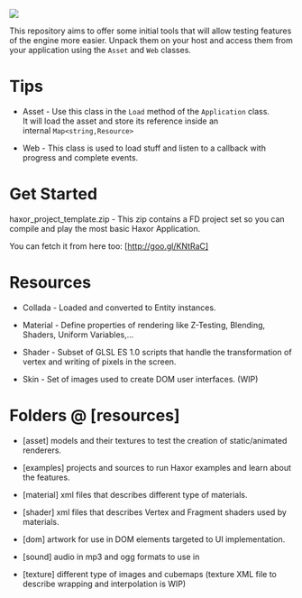 ![](http://i.imgur.com/reO20Eq.png)  

This repository aims to offer some initial tools that will allow testing features of the engine more easier. Unpack them on your host and access them from your application using the `Asset`  and `Web` classes.

# Tips

* Asset - Use this class in the `Load` method of the `Application` class.  
        It will load the asset and store its reference inside an  
        internal `Map<string,Resource>`  
  
* Web   - This class is used to load stuff and listen to a callback with progress and complete events.  
  
# Get Started

haxor_project_template.zip - This zip contains a FD project set so you can compile and play the most basic Haxor Application.

You can fetch it from here too: [http://goo.gl/KNtRaC]

# Resources

* Collada  - Loaded and converted to Entity instances.

* Material - Define properties of rendering like Z-Testing, Blending, Shaders, Uniform Variables,...

* Shader   - Subset of GLSL ES 1.0 scripts that handle the transformation of vertex and writing of pixels in the screen.
	   
* Skin     - Set of images used to create DOM user interfaces. (WIP)

# Folders @ [resources]

* [asset]    models and their textures to test the creation
            of static/animated renderers.

* [examples] projects and sources to run Haxor examples and learn about the features.

* [material] xml files that describes different type of materials. 

* [shader]   xml files that describes Vertex and Fragment shaders used by materials.

* [dom]      artwork for use in DOM elements targeted to UI implementation.

* [sound]    audio in mp3 and ogg formats to use in <audio> tags and in the future WebAudio API.

* [texture]  different type of images and cubemaps (texture XML file to describe wrapping and interpolation is WIP)
